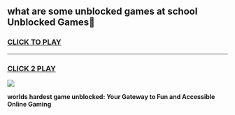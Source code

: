 
## what are some unblocked games at school Unblocked Games👋
<h3>
<a href="https://premium.freeplayer.one?title=what_are_some_unblocked_games_at_school&ref=16F">CLICK TO PLAY</a></h3>
<hr>

<h3>
<a href="https://premium.freeplayer.one?title=what_are_some_unblocked_games_at_school&ref=16F">CLICK 2 PLAY</a>
  
</h3>

<a href="https://premium.freeplayer.one?title=what_are_some_unblocked_games_at_school&ref=16F/"><img src="https://clearcache.store/games.png"></a>


**worlds hardest game unblocked: Your Gateway to Fun and Accessible Online Gaming**
